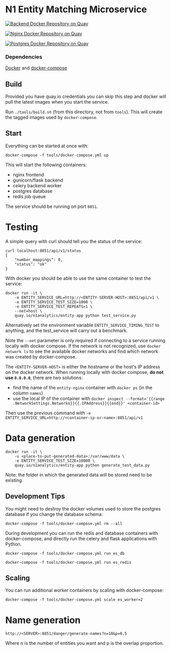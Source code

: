 # N1 Entity Matching Microservice

[![Backend Docker Repository on Quay](https://quay.io/repository/n1analytics/entity-app/status?token=ec8444d6-f940-4dcf-a840-2a077f56fb1b "Backend Docker Repository on Quay")](https://quay.io/repository/n1analytics/entity-app)

[![Nginx Docker Repository on Quay](https://quay.io/repository/n1analytics/entity-nginx/status "Nginx Docker Repository on Quay")](https://quay.io/repository/n1analytics/entity-nginx)

[![Postgres Docker Repository on Quay](https://quay.io/repository/n1analytics/entity-db-server/status?token=35be0156-f6a5-4916-96a3-849aee10c6b2 "Postgres Docker Repository on Quay")](https://quay.io/repository/n1analytics/entity-db-server)

### Dependencies

[Docker](http://docs.docker.com/installation/) and [docker-compose](http://docs.docker.com/compose/)

## Build

Provided you have quay.io credentials you can skip this step and docker will pull the
latest images when you start the service.

Run `./tools/build.sh` (from this directory, not from `tools`). This will create the tagged
images used by `docker-compose`.

## Start

Everything can be started at once with:

    docker-compose -f tools/docker-compose.yml up

This will start the following containers:

- nginx frontend
- gunicorn/flask backend
- celery backend worker
- postgres database
- redis job queue

The service should be running on port `8851`.

# Testing

A simple query with curl should tell you the status of the service:

    curl localhost:8851/api/v1/status
    {
        "number_mappings": 0,
        "status": "ok"
    }

With docker you should be able to use the same container to test the service:

    docker run -it \
        -e ENTITY_SERVICE_URL=http://<ENTITY-SERVER-HOST>:8851/api/v1 \
        -e ENTITY_SERVICE_TEST_SIZE=1000 \
        -e ENTITY_SERVICE_TEST_REPEATS=1 \
        --net=host \
        quay.io/n1analytics/entity-app python test_service.py

Alternatively set the environment variable `ENTITY_SERVICE_TIMING_TEST` to
anything, and the test_service will carry out a benchmark.

Note the `--net` parameter is only required if connecting to a service running locally
with docker compose. If the network is not recognized, use `docker network ls` to
see the available docker networks and find which network was created by docker-compose.

The `<ENTITY-SERVER-HOST>` is either the hostname or the host's IP address on the
docker network. When running locally with docker compose, **do not use `0.0.0.0`**,
there are two solutions:

- find the name of the `entity-nginx` container with `docker ps` (in the column `names`)
- use the local IP of the container with
  `docker inspect --format='{{range .NetworkSettings.Networks}}{{.IPAddress}}{{end}}' <container-id>`

Then use the previous command with `-e ENTITY_SERVICE_URL=http://<container-ip-or-name>:8851/api/v1`

# Data generation

    docker run -it \
        -v <place-to-put-generated-data>:/var/www/data \
        -e ENTITY_SERVICE_TEST_SIZE=10000 \
        quay.io/n1analytics/entity-app python generate_test_data.py

Note: the folder in which the generated data will be stored need to be existing.

## Development Tips

You might need to destroy the docker volumes used to store the postgres database if
you change the database schema:

    docker-compose -f tools/docker-compose.yml rm --all


During development you can run the redis and database containers with
docker-compose, and directly run the celery and flask applications with Python.


    docker-compose -f tools/docker-compose.yml run es_db

    docker-compose -f tools/docker-compose.yml run es_redis

## Scaling

You can run additional worker containers by scaling with docker-compose:

    docker-compose -f tools/docker-compose.yml scale es_worker=2


# Name generation

    http://<SERVER>:8851/danger/generate-names?n=10&p=0.5

Where n is the number of entities you want and p is the overlap proportion.
